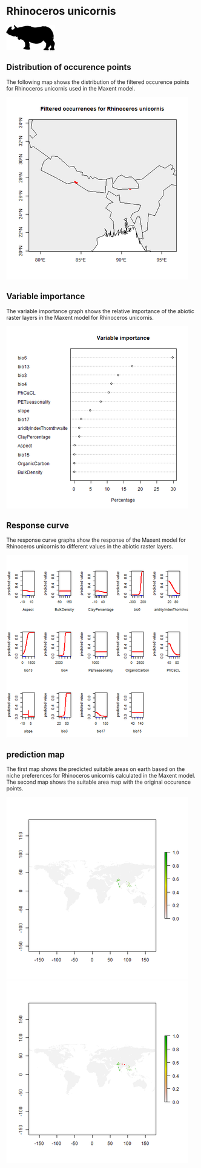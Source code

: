 # Rhinoceros unicornis 

![](image_taxa.png) 

## Distribution of occurence points 
The following map shows the distribution of the filtered occurence points for Rhinoceros unicornis used in the Maxent model. 

![](occurrences.png)
    
## Variable importance 
The variable importance graph shows the relative importance of the abiotic raster layers in the  Maxent model for Rhinoceros unicornis. 

![](valid_maxent_variable_importance.png)
    
## Response curve 
The response curve graphs show the response of the Maxent model for Rhinoceros unicornis to different values in the abiotic raster layers. 

![](valid_maxent_response_curve.png)
    
## prediction map 
The first map shows the predicted suitable areas on earth based on the niche preferences for Rhinoceros unicornis calculated in the Maxent model. The second map shows the suitable area map with the original occurence points.

![](prediction_map.png)
![](prediction_occurence_map.png)
    
